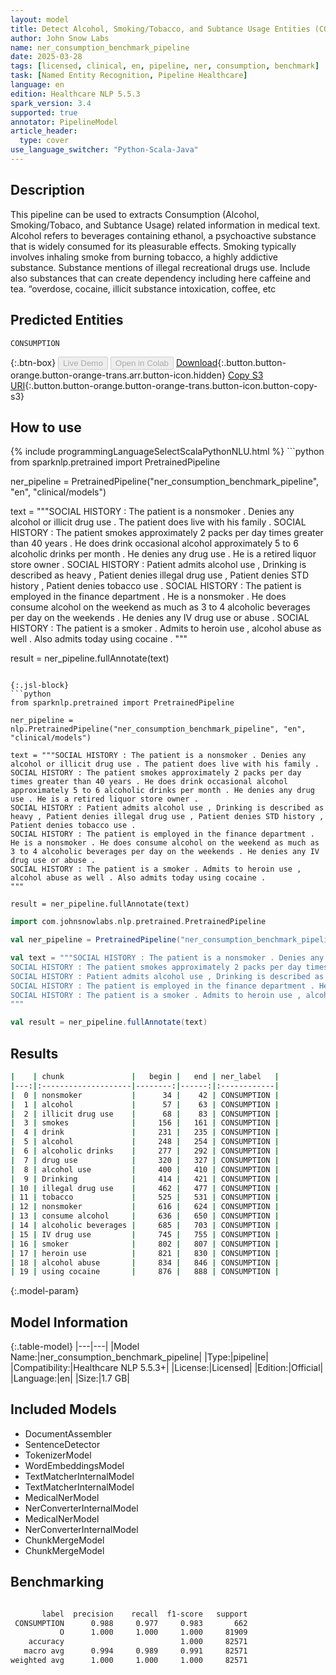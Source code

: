```yaml
---
layout: model
title: Detect Alcohol, Smoking/Tobacco, and Subtance Usage Entities (CONSUMPTION)
author: John Snow Labs
name: ner_consumption_benchmark_pipeline
date: 2025-03-28
tags: [licensed, clinical, en, pipeline, ner, consumption, benchmark]
task: [Named Entity Recognition, Pipeline Healthcare]
language: en
edition: Healthcare NLP 5.5.3
spark_version: 3.4
supported: true
annotator: PipelineModel
article_header:
  type: cover
use_language_switcher: "Python-Scala-Java"
---
```


## Description

This pipeline can be used to extracts Consumption (Alcohol, Smoking/Tobaco, and Subtance Usage) related information in medical text.
Alcohol refers to beverages containing ethanol, a psychoactive substance that is widely consumed for its pleasurable effects. 
Smoking typically involves inhaling smoke from burning tobacco, a highly addictive substance. 
Substance mentions of illegal recreational drugs use. Include also substances that can create dependency including here caffeine and tea. “overdose, cocaine, illicit substance intoxication, coffee, etc

## Predicted Entities

`CONSUMPTION`

{:.btn-box}
<button class="button button-orange" disabled>Live Demo</button>
<button class="button button-orange" disabled>Open in Colab</button>
[Download](https://s3.amazonaws.com/auxdata.johnsnowlabs.com/clinical/models/ner_consumption_benchmark_pipeline_en_5.5.3_3.4_1743125946593.zip){:.button.button-orange.button-orange-trans.arr.button-icon.hidden}
[Copy S3 URI](s3://auxdata.johnsnowlabs.com/clinical/models/ner_consumption_benchmark_pipeline_en_5.5.3_3.4_1743125946593.zip){:.button.button-orange.button-orange-trans.button-icon.button-copy-s3}

## How to use



<div class="tabs-box" markdown="1">
{% include programmingLanguageSelectScalaPythonNLU.html %}
```python
from sparknlp.pretrained import PretrainedPipeline

ner_pipeline = PretrainedPipeline("ner_consumption_benchmark_pipeline", "en", "clinical/models")

text = """SOCIAL HISTORY : The patient is a nonsmoker . Denies any alcohol or illicit drug use . The patient does live with his family .
SOCIAL HISTORY : The patient smokes approximately 2 packs per day times greater than 40 years . He does drink occasional alcohol approximately 5 to 6 alcoholic drinks per month . He denies any drug use . He is a retired liquor store owner .
SOCIAL HISTORY : Patient admits alcohol use , Drinking is described as heavy , Patient denies illegal drug use , Patient denies STD history , Patient denies tobacco use .
SOCIAL HISTORY : The patient is employed in the finance department . He is a nonsmoker . He does consume alcohol on the weekend as much as 3 to 4 alcoholic beverages per day on the weekends . He denies any IV drug use or abuse .
SOCIAL HISTORY : The patient is a smoker . Admits to heroin use , alcohol abuse as well . Also admits today using cocaine .
"""

result = ner_pipeline.fullAnnotate(text)
```

{:.jsl-block}
```python
from sparknlp.pretrained import PretrainedPipeline

ner_pipeline = nlp.PretrainedPipeline("ner_consumption_benchmark_pipeline", "en", "clinical/models")

text = """SOCIAL HISTORY : The patient is a nonsmoker . Denies any alcohol or illicit drug use . The patient does live with his family .
SOCIAL HISTORY : The patient smokes approximately 2 packs per day times greater than 40 years . He does drink occasional alcohol approximately 5 to 6 alcoholic drinks per month . He denies any drug use . He is a retired liquor store owner .
SOCIAL HISTORY : Patient admits alcohol use , Drinking is described as heavy , Patient denies illegal drug use , Patient denies STD history , Patient denies tobacco use .
SOCIAL HISTORY : The patient is employed in the finance department . He is a nonsmoker . He does consume alcohol on the weekend as much as 3 to 4 alcoholic beverages per day on the weekends . He denies any IV drug use or abuse .
SOCIAL HISTORY : The patient is a smoker . Admits to heroin use , alcohol abuse as well . Also admits today using cocaine .
"""

result = ner_pipeline.fullAnnotate(text)
```
```scala
import com.johnsnowlabs.nlp.pretrained.PretrainedPipeline

val ner_pipeline = PretrainedPipeline("ner_consumption_benchmark_pipeline", "en", "clinical/models")

val text = """SOCIAL HISTORY : The patient is a nonsmoker . Denies any alcohol or illicit drug use . The patient does live with his family .
SOCIAL HISTORY : The patient smokes approximately 2 packs per day times greater than 40 years . He does drink occasional alcohol approximately 5 to 6 alcoholic drinks per month . He denies any drug use . He is a retired liquor store owner .
SOCIAL HISTORY : Patient admits alcohol use , Drinking is described as heavy , Patient denies illegal drug use , Patient denies STD history , Patient denies tobacco use .
SOCIAL HISTORY : The patient is employed in the finance department . He is a nonsmoker . He does consume alcohol on the weekend as much as 3 to 4 alcoholic beverages per day on the weekends . He denies any IV drug use or abuse .
SOCIAL HISTORY : The patient is a smoker . Admits to heroin use , alcohol abuse as well . Also admits today using cocaine .
"""

val result = ner_pipeline.fullAnnotate(text)
```
</div>

## Results

```bash
|    | chunk               |   begin |   end | ner_label   |
|---:|:--------------------|--------:|------:|:------------|
|  0 | nonsmoker           |      34 |    42 | CONSUMPTION |
|  1 | alcohol             |      57 |    63 | CONSUMPTION |
|  2 | illicit drug use    |      68 |    83 | CONSUMPTION |
|  3 | smokes              |     156 |   161 | CONSUMPTION |
|  4 | drink               |     231 |   235 | CONSUMPTION |
|  5 | alcohol             |     248 |   254 | CONSUMPTION |
|  6 | alcoholic drinks    |     277 |   292 | CONSUMPTION |
|  7 | drug use            |     320 |   327 | CONSUMPTION |
|  8 | alcohol use         |     400 |   410 | CONSUMPTION |
|  9 | Drinking            |     414 |   421 | CONSUMPTION |
| 10 | illegal drug use    |     462 |   477 | CONSUMPTION |
| 11 | tobacco             |     525 |   531 | CONSUMPTION |
| 12 | nonsmoker           |     616 |   624 | CONSUMPTION |
| 13 | consume alcohol     |     636 |   650 | CONSUMPTION |
| 14 | alcoholic beverages |     685 |   703 | CONSUMPTION |
| 15 | IV drug use         |     745 |   755 | CONSUMPTION |
| 16 | smoker              |     802 |   807 | CONSUMPTION |
| 17 | heroin use          |     821 |   830 | CONSUMPTION |
| 18 | alcohol abuse       |     834 |   846 | CONSUMPTION |
| 19 | using cocaine       |     876 |   888 | CONSUMPTION |
```

{:.model-param}
## Model Information

{:.table-model}
|---|---|
|Model Name:|ner_consumption_benchmark_pipeline|
|Type:|pipeline|
|Compatibility:|Healthcare NLP 5.5.3+|
|License:|Licensed|
|Edition:|Official|
|Language:|en|
|Size:|1.7 GB|

## Included Models

- DocumentAssembler
- SentenceDetector
- TokenizerModel
- WordEmbeddingsModel
- TextMatcherInternalModel
- TextMatcherInternalModel
- MedicalNerModel
- NerConverterInternalModel
- MedicalNerModel
- NerConverterInternalModel
- ChunkMergeModel
- ChunkMergeModel

## Benchmarking

```bash

       label  precision    recall  f1-score   support
 CONSUMPTION      0.988     0.977     0.983       662
           O      1.000     1.000     1.000     81909
    accuracy                          1.000     82571
   macro avg      0.994     0.989     0.991     82571
weighted avg      1.000     1.000     1.000     82571

```